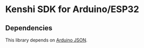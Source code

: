 # Kenshi SDK for Arduino/ESP32

## Dependencies

This library depends on [Arduino JSON](https://arduinojson.org/).

